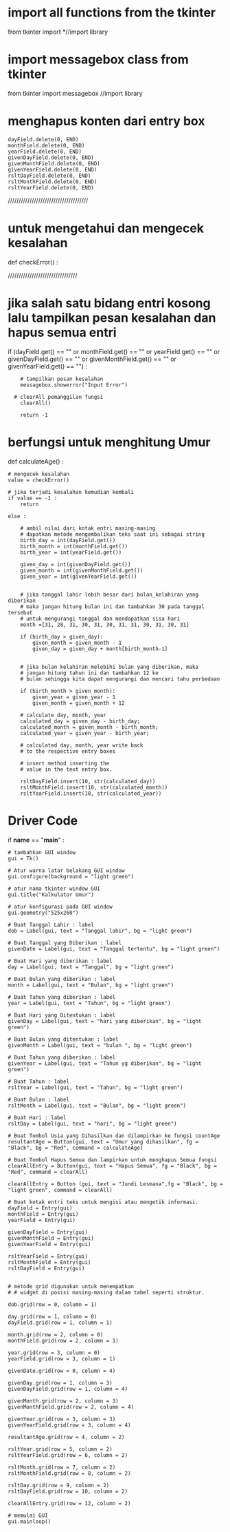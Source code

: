 # import all functions from the tkinter 
from tkinter import *//import library 
# import messagebox class from tkinter 
from tkinter import messagebox //import library

# menghapus konten dari entry box

	dayField.delete(0, END) 
	monthField.delete(0, END) 
	yearField.delete(0, END) 
	givenDayField.delete(0, END) 
	givenMonthField.delete(0, END) 
	givenYearField.delete(0, END) 
	rsltDayField.delete(0, END) 
	rsltMonthField.delete(0, END) 
	rsltYearField.delete(0, END) 
/////////////////////////////////////
 # untuk mengetahui dan mengecek kesalahan 
def checkError() :  
  
  ////////////////////////////////
  
# jika salah satu bidang entri kosong lalu tampilkan pesan kesalahan dan hapus semua entri

  if (dayField.get() == "" or monthField.get() == "" 
		or yearField.get() == "" or givenDayField.get() == "" 
		or givenMonthField.get() == "" or givenYearField.get() == "") : 

		# tampilkan pesan kesalahan
		messagebox.showerror("Input Error") 

	  # clearAll pemanggilan fungsi
		clearAll() 
		
		return -1

# berfungsi untuk menghitung Umur
def calculateAge() : 

	# mengecek kesalahan 
	value = checkError() 

	# jika terjadi kesalahan kemudian kembali
	if value == -1 : 
		return
	
	else : 
		
		# ambil nilai dari kotak entri masing-masing 
		# dapatkan metode mengembalikan teks saat ini sebagai string 
		birth_day = int(dayField.get()) 
		birth_month = int(monthField.get()) 
		birth_year = int(yearField.get()) 

		given_day = int(givenDayField.get()) 
		given_month = int(givenMonthField.get()) 
		given_year = int(givenYearField.get()) 
		
		
		# jika tanggal lahir lebih besar dari bulan_kelahiran yang diberikan 
		# maka jangan hitung bulan ini dan tambahkan 30 pada tanggal tersebut
		# untuk mengurangi tanggal dan mendapatkan sisa hari 
		month =[31, 28, 31, 30, 31, 30, 31, 31, 30, 31, 30, 31] 
		
		if (birth_day > given_day): 
			given_month = given_month - 1
			given_day = given_day + month[birth_month-1] 
					
					
		# jika bulan kelahiran melebihi bulan yang diberikan, maka
		# jangan hitung tahun ini dan tambahkan 12 ke 
		# bulan sehingga kita dapat mengurangi dan mencari tahu perbedaan
    
		if (birth_month > given_month): 
			given_year = given_year - 1
			given_month = given_month + 12
					
		# calculate day, month, year 
		calculated_day = given_day - birth_day; 
		calculated_month = given_month - birth_month; 
		calculated_year = given_year - birth_year; 

		# calculated day, month, year write back 
		# to the respective entry boxes 

		# insert method inserting the 
		# value in the text entry box. 
		
		rsltDayField.insert(10, str(calculated_day)) 
		rsltMonthField.insert(10, str(calculated_month)) 
		rsltYearField.insert(10, str(calculated_year)) 
	

# Driver Code 
if __name__ == "__main__" : 

	# tambahkan GUI window 
	gui = Tk() 

	# Atur warna latar belakang GUI window
	gui.configure(background = "light green") 

	# atur nama tkinter window GUI
	gui.title("Kalkulator Umur") 

	# atur konfigurasi pada GUI window 
	gui.geometry("525x260") 

	# Buat Tanggal Lahir : label 
	dob = Label(gui, text = "Tanggal lahir", bg = "light green") 

	# Buat Tanggal yang Diberikan : label 
	givenDate = Label(gui, text = "Tanggal tertentu", bg = "light green") 

	# Buat Hari yang diberikan : label 
	day = Label(gui, text = "Tanggal", bg = "light green") 

	# Buat Bulan yang diberikan : label 
	month = Label(gui, text = "Bulan", bg = "light green") 

	# Buat Tahun yang diberikan : label 
	year = Label(gui, text = "Tahun", bg = "light green") 

	# Buat Hari yang Ditentukan : label 
	givenDay = Label(gui, text = "hari yang diberikan", bg = "light green") 

	# Buat Bulan yang ditentukan : label 
	givenMonth = Label(gui, text = "bulan ", bg = "light green") 

	# Buat Tahun yang diberikan : label 
	givenYear = Label(gui, text = "Tahun yg diberikan", bg = "light green") 

	# Buat Tahun : label 
	rsltYear = Label(gui, text = "Tahun", bg = "light green") 

	# Buat Bulan : label 
	rsltMonth = Label(gui, text = "Bulan", bg = "light green") 

	# Buat Hari : label 
	rsltDay = Label(gui, text = "hari", bg = "light green") 

	# Buat Tombol Usia yang Dihasilkan dan dilampirkan ke fungsi countAge 
	resultantAge = Button(gui, text = "Umur yang dihasilkan", fg = "Black", bg = "Red", command = calculateAge) 

	# Buat Tombol Hapus Semua dan lampirkan untuk menghapus Semua fungsi 
	clearAllEntry = Button(gui, text = "Hapus Semua", fg = "Black", bg = "Red", command = clearAll) 

	clearAllEntry = Button (gui, text = "Jundi Lesmana",fg = "Black", bg = "light green", command = clearAll)

	# Buat kotak entri teks untuk mengisi atau mengetik informasi. 
	dayField = Entry(gui) 
	monthField = Entry(gui) 
	yearField = Entry(gui) 
	
	givenDayField = Entry(gui) 
	givenMonthField = Entry(gui) 
	givenYearField = Entry(gui) 
	
	rsltYearField = Entry(gui) 
	rsltMonthField = Entry(gui) 
	rsltDayField = Entry(gui) 


	# metode grid digunakan untuk menempatkan
	# # widget di posisi masing-masing dalam tabel seperti struktur.
  
	dob.grid(row = 0, column = 1) 
	
	day.grid(row = 1, column = 0) 
	dayField.grid(row = 1, column = 1) 
	
	month.grid(row = 2, column = 0) 
	monthField.grid(row = 2, column = 1) 
	
	year.grid(row = 3, column = 0) 
	yearField.grid(row = 3, column = 1) 
	
	givenDate.grid(row = 0, column = 4) 
	
	givenDay.grid(row = 1, column = 3) 
	givenDayField.grid(row = 1, column = 4) 
	
	givenMonth.grid(row = 2, column = 3) 
	givenMonthField.grid(row = 2, column = 4) 
	
	givenYear.grid(row = 3, column = 3) 
	givenYearField.grid(row = 3, column = 4) 
	
	resultantAge.grid(row = 4, column = 2) 
	
	rsltYear.grid(row = 5, column = 2) 
	rsltYearField.grid(row = 6, column = 2) 
	
	rsltMonth.grid(row = 7, column = 2) 
	rsltMonthField.grid(row = 8, column = 2) 
	
	rsltDay.grid(row = 9, column = 2) 
	rsltDayField.grid(row = 10, column = 2) 

	clearAllEntry.grid(row = 12, column = 2) 

	# memulai GUI 
	gui.mainloop()	 
